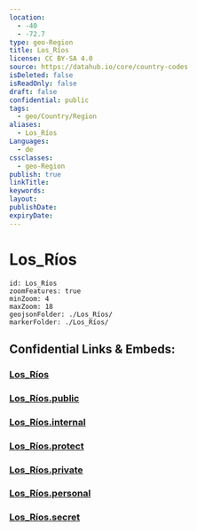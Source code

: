 ```yaml
---
location:
  - -40
  - -72.7
type: geo-Region
title: Los_Ríos
license: CC BY-SA 4.0
source: https://datahub.io/core/country-codes
isDeleted: false
isReadOnly: false
draft: false
confidential: public
tags:
  - geo/Country/Region
aliases:
  - Los_Ríos
Languages:
  - de
cssclasses:
  - geo-Region
publish: true
linkTitle:
keywords:
layout:
publishDate:
expiryDate:
---
```


# Los_Ríos

```leaflet
id: Los_Ríos
zoomFeatures: true 
minZoom: 4 
maxZoom: 18
geojsonFolder: ./Los_Ríos/
markerFolder: ./Los_Ríos/
```


## Confidential Links & Embeds: 

### [Los_Ríos](/_Standards/Earth/Continent/America~South/Chile/regions~Chile/Los_Ríos.md) 

### [Los_Ríos.public](/_public/Earth/Continent/America~South/Chile/regions~Chile/Los_Ríos.public.md) 

### [Los_Ríos.internal](/_internal/Earth/Continent/America~South/Chile/regions~Chile/Los_Ríos.internal.md) 

### [Los_Ríos.protect](/_protect/Earth/Continent/America~South/Chile/regions~Chile/Los_Ríos.protect.md) 

### [Los_Ríos.private](/_private/Earth/Continent/America~South/Chile/regions~Chile/Los_Ríos.private.md) 

### [Los_Ríos.personal](/_personal/Earth/Continent/America~South/Chile/regions~Chile/Los_Ríos.personal.md) 

### [Los_Ríos.secret](/_secret/Earth/Continent/America~South/Chile/regions~Chile/Los_Ríos.secret.md)

